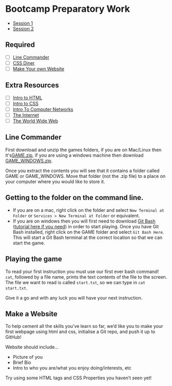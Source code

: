 # Bootcamp Preparatory Work

- [Session 1](https://youtu.be/3LiTM3hKM0I)
- [Session 2](https://youtu.be/--bdytovKns)

## Required

- [ ] [Line Commander](#Line%20Commander)
- [ ] [CSS Diner](http://flukeout.github.io/)
- [ ] [Make Your own Website](#Make%20A%20Website)

## Extra Resources

- [ ] [Intro to HTML](https://www.codecademy.com/learn/learn-html)
- [ ] [Intro to CSS](https://www.codecademy.com/learn/learn-css)
- [ ] [Intro To Computer Networks](https://youtu.be/3QhU9jd03a0)
- [ ] [The Internet](https://youtu.be/AEaKrq3SpW8)
- [ ] [The World Wide Web](https://youtu.be/guvsH5OFizE)

## Line Commander

First download and unzip the games folders, if you are on Mac/Linux then it's[GAME.zip](https://github.com/SchoolOfCode/bootcamp-homework/raw/master/assets/GAME.zip), if you are using a windows machine then download [GAME_WINDOWS.zip](https://github.com/SchoolOfCode/bootcamp-homework/raw/master/assets/GAME_WINDOWS.zip).

Once you extract the contents you will see that it contains a folder called GAME or GAME_WINDOWS. Move that folder (not the .zip file) to a place on your computer where you would like to store it.

## Getting to the folder on the command line.

- If you are on a mac, right click on the folder and select `New Terminal at Folder` or `Services > New Terminal at Folder` or equivalent.
- If you are on windows then you will first need to download [Git Bash](https://git-scm.com/downloads) ([tutorial here if you need](https://www.youtube.com/watch?v=nbFwejIsHlY)) in order to start playing. Once you have Git Bash installed, right click on the GAME folder and select `Git Bash Here`. This will start a Git Bash terminal at the correct location so that we can start the game.

## Playing the game

To read your first instruction you must use our first ever bash command! `cat`, followed by a file name, prints the text contents of the file to the screen. The file we want to read is called `start.txt`, so we can type in `cat start.txt`.

Give it a go and with any luck you will have your next instruction.

## Make a Website

To help cement all the skills you’ve learn so far, we’d like you to make your first webpage using html and css, initialise a Git repo, and push it up to GitHub!

Website should include…

- Picture of you
- Brief Bio
- Intro to who you are/what you enjoy doing/interests, etc

Try using some HTML tags and CSS Properties you haven’t seen yet!
